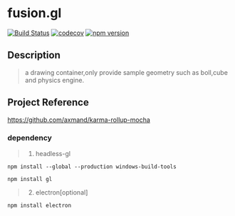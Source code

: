 # fusion.gl #
[![Build Status](https://travis-ci.org/axmand/fusion.gl.svg?branch=master)](https://travis-ci.org/axmand/fusion.gl)
[![codecov](https://codecov.io/gh/axmand/fusion.gl/branch/master/graph/badge.svg)](https://codecov.io/gh/axmand/fusion.gl)
[![npm version](https://badge.fury.io/js/fusion.gl.svg)](https://badge.fury.io/js/fusion.gl)

## Description ##
> a drawing container,only provide sample geometry such as boll,cube and physics engine.

## Project Reference ##
https://github.com/axmand/karma-rollup-mocha

### dependency ###
> 1. headless-gl
```
npm install --global --production windows-build-tools
```
```
npm install gl
```
> 2. electron[optional]
```
npm install electron
```
